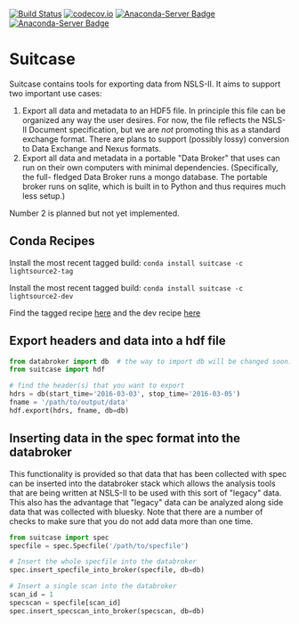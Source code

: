 [![Build Status](https://travis-ci.org/NSLS-II/suitcase.svg?branch=master)](https://travis-ci.org/NSLS-II/suitcase)
[![codecov.io](https://codecov.io/github/NSLS-II/suitcase/coverage.svg?branch=master)](https://codecov.io/github/NSLS-II/suitcase?branch=master)
[![Anaconda-Server Badge](https://anaconda.org/lightsource2/suitcase/badges/version.svg)](https://anaconda.org/lightsource2/suitcase)
[![Anaconda-Server Badge](https://anaconda.org/lightsource2/suitcase/badges/installer/conda.svg)](https://conda.anaconda.org/lightsource2)

# Suitcase

Suitcase contains tools for exporting data from NSLS-II. It aims to support
two important use cases:

1. Export all data and metadata to an HDF5 file. In principle this file can be
   organized any way the user desires. For now, the file reflects the NSLS-II
   Document specification, but we are *not* promoting this as a standard
   exchange format. There are plans to support (possibly lossy) conversion to
   Data Exchange and Nexus formats.
2. Export all data and metadata in a portable "Data Broker" that uses can run
   on their own computers with minimal dependencies. (Specifically, the full-
   fledged Data Broker runs a mongo database. The portable broker runs on
   sqlite, which is built in to Python and thus requires much less setup.)

Number 2 is planned but not yet implemented.

## Conda Recipes

Install the most recent tagged build: `conda install suitcase -c lightsource2-tag`

Install the most recent tagged build: `conda install suitcase -c lightsource2-dev`

Find the tagged recipe [here](https://github.com/NSLS-II/lightsource2-recipes/tree/master/recipes-tag/suitcase) and the dev recipe [here](https://github.com/NSLS-II/lightsource2-recipes/tree/master/recipes-dev/suitcase)

## Export headers and data into a hdf file

```python
from databroker import db  # the way to import db will be changed soon.
from suitcase import hdf

# find the header(s) that you want to export
hdrs = db(start_time='2016-03-03', stop_time='2016-03-05')
fname = '/path/to/output/data'
hdf.export(hdrs, fname, db=db)
```

## Inserting data in the spec format into the databroker

This functionality is provided so that data that has been collected with spec
can be inserted into the databroker stack which allows the analysis tools that
are being written at NSLS-II to be used with this sort of "legacy" data. This
also has the advantage that "legacy" data can be analyzed along side data that
was collected with bluesky. Note that there are a number of checks to make sure
that you do not add data more than one time.


```python
from suitcase import spec
specfile = spec.Specfile('/path/to/specfile')

# Insert the whole specfile into the databroker
spec.insert_specfile_into_broker(specfile, db=db)

# Insert a single scan into the databroker
scan_id = 1
specscan = specfile[scan_id]
spec.insert_specscan_into_broker(specscan, db=db)
```
